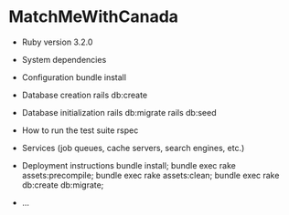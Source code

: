 # MatchMeWithCanada

* Ruby version
3.2.0

* System dependencies

* Configuration
bundle install

* Database creation
rails db:create

* Database initialization
rails db:migrate
rails db:seed

* How to run the test suite
rspec

* Services (job queues, cache servers, search engines, etc.)

* Deployment instructions
bundle install; bundle exec rake assets:precompile; bundle exec rake assets:clean; bundle exec rake db:create db:migrate;

* ...